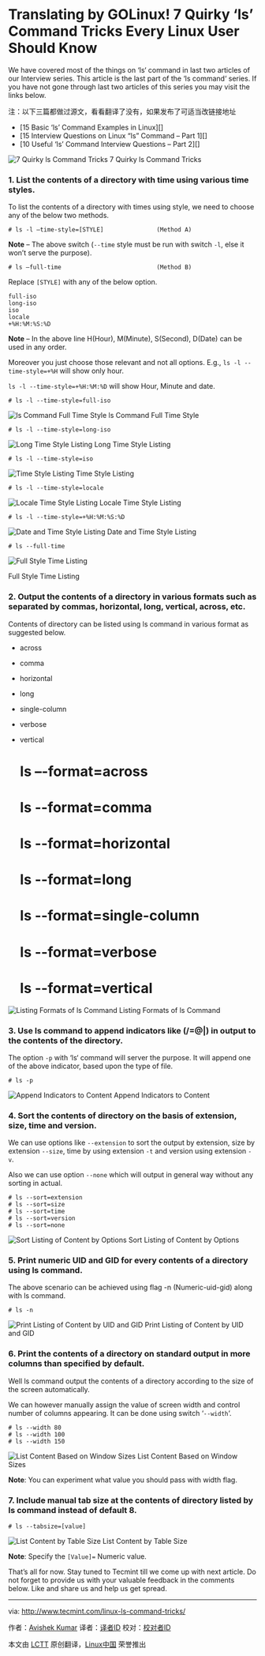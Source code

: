 Translating by GOLinux!
7 Quirky ‘ls’ Command Tricks Every Linux User Should Know
================================================================================
We have covered most of the things on ‘ls‘ command in last two articles of our Interview series. This article is the last part of the ‘ls command‘ series. If you have not gone through last two articles of this series you may visit the links below.

注：以下三篇都做过源文，看看翻译了没有，如果发布了可适当改链接地址
- [15 Basic ‘ls’ Command Examples in Linux][]
- [15 Interview Questions on Linux “ls” Command – Part 1][]
- [10 Useful ‘ls’ Command Interview Questions – Part 2][]

![7 Quirky ls Command Tricks](http://www.tecmint.com/wp-content/uploads/2015/03/ls-command-tricks.jpg)
7 Quirky ls Command Tricks

### 1. List the contents of a directory with time using various time styles. ###

To list the contents of a directory with times using style, we need to choose any of the below two methods.

    # ls -l –time-style=[STYLE]               (Method A)

**Note** – The above switch (`--time` style must be run with switch `-l`, else it won’t serve the purpose).

    # ls –full-time                           (Method B)

Replace `[STYLE]` with any of the below option.

    full-iso
    long-iso
    iso
    locale
    +%H:%M:%S:%D

**Note** – In the above line H(Hour), M(Minute), S(Second), D(Date) can be used in any order.

Moreover you just choose those relevant and not all options. E.g., `ls -l --time-style=+%H` will show only hour.

`ls -l --time-style=+%H:%M:%D` will show Hour, Minute and date.

    # ls -l --time-style=full-iso

![ls Command Full Time Style](http://www.tecmint.com/wp-content/uploads/2015/03/ls-Command-Full-Time-Style.gif)
ls Command Full Time Style

    # ls -l --time-style=long-iso

![Long Time Style Listing](http://www.tecmint.com/wp-content/uploads/2015/03/Long-Time-Listing-Format.gif)
Long Time Style Listing

    # ls -l --time-style=iso

![Time Style Listing](http://www.tecmint.com/wp-content/uploads/2015/03/Local-Time-Style-Listing.gif)
Time Style Listing

    # ls -l --time-style=locale

![Locale Time Style Listing](http://www.tecmint.com/wp-content/uploads/2015/03/Hour-Mintue-Time-Style-Listing.gif)
Locale Time Style Listing

    # ls -l --time-style=+%H:%M:%S:%D

![Date and Time Style Listing](http://www.tecmint.com/wp-content/uploads/2015/03/Full-Time-Style-Listing.gif)
Date and Time Style Listing

    # ls --full-time

![Full Style Time Listing](http://www.tecmint.com/wp-content/uploads/2015/03/Full-Style-Time-Listing.gif)

Full Style Time Listing

### 2. Output the contents of a directory in various formats such as separated by commas, horizontal, long, vertical, across, etc. ###

Contents of directory can be listed using ls command in various format as suggested below.

- across
- comma
- horizontal
- long
- single-column
- verbose
- vertical

    # ls –-format=across
    # ls --format=comma
    # ls --format=horizontal
    # ls --format=long
    # ls --format=single-column
    # ls --format=verbose
    # ls --format=vertical

![Listing Formats of ls Command](http://www.tecmint.com/wp-content/uploads/2015/03/ls-command-Listing-Formats.gif)
Listing Formats of ls Command

### 3. Use ls command to append indicators like (/=@|) in output to the contents of the directory. ###

The option `-p` with ‘ls‘ command will server the purpose. It will append one of the above indicator, based upon the type of file.

    # ls -p

![Append Indicators to Content](http://www.tecmint.com/wp-content/uploads/2015/03/Append-Indicators.gif)
Append Indicators to Content

### 4. Sort the contents of directory on the basis of extension, size, time and version. ###

We can use options like `--extension` to sort the output by extension, size by extension `--size`, time by using extension `-t` and version using extension `-v`.

Also we can use option `--none` which will output in general way without any sorting in actual.

    # ls --sort=extension
    # ls --sort=size
    # ls --sort=time
    # ls --sort=version
    # ls --sort=none

![Sort Listing of Content by Options](http://www.tecmint.com/wp-content/uploads/2015/03/Sort-Content-by-Extensions.gif)
Sort Listing of Content by Options

### 5. Print numeric UID and GID for every contents of a directory using ls command. ###

The above scenario can be achieved using flag -n (Numeric-uid-gid) along with ls command.

    # ls -n

![Print Listing of Content by UID and GID](http://www.tecmint.com/wp-content/uploads/2015/03/Print-UID-GID-of-Contents.gif)
Print Listing of Content by UID and GID

### 6. Print the contents of a directory on standard output in more columns than specified by default. ###

Well ls command output the contents of a directory according to the size of the screen automatically.

We can however manually assign the value of screen width and control number of columns appearing. It can be done using switch ‘`--width`‘.

    # ls --width 80
    # ls --width 100
    # ls --width 150

![List Content Based on Window Sizes](http://www.tecmint.com/wp-content/uploads/2015/03/List-Content-By-More-Column.gif)
List Content Based on Window Sizes

**Note**: You can experiment what value you should pass with width flag.

### 7. Include manual tab size at the contents of directory listed by ls command instead of default 8. ###

    # ls --tabsize=[value]

![List Content by Table Size](http://www.tecmint.com/wp-content/uploads/2015/03/List-Content-by-Table-Size.gif)
List Content by Table Size

**Note**: Specify the `[Value]=` Numeric value.

That’s all for now. Stay tuned to Tecmint till we come up with next article. Do not forget to provide us with your valuable feedback in the comments below. Like and share us and help us get spread.

--------------------------------------------------------------------------------

via: http://www.tecmint.com/linux-ls-command-tricks/

作者：[Avishek Kumar][a]
译者：[译者ID](https://github.com/译者ID)
校对：[校对者ID](https://github.com/校对者ID)

本文由 [LCTT](https://github.com/LCTT/TranslateProject) 原创翻译，[Linux中国](http://linux.cn/) 荣誉推出

[a]:http://www.tecmint.com/author/avishek/
[1]:http://www.tecmint.com/15-basic-ls-command-examples-in-linux/
[2]:http://www.tecmint.com/ls-command-interview-questions/
[3]:http://www.tecmint.com/ls-interview-questions/
